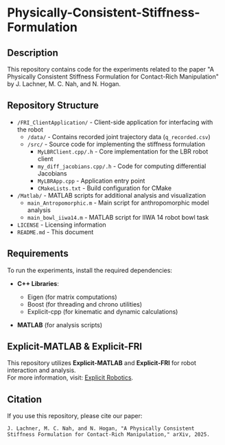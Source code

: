 # Physically-Consistent-Stiffness-Formulation 

## Description  
This repository contains code for the experiments related to the paper "A Physically Consistent Stiffness Formulation for Contact-Rich Manipulation" by J. Lachner, M. C. Nah, and N. Hogan. 

## Repository Structure  
- `/FRI_ClientApplication/` - Client-side application for interfacing with the robot  
  - `/data/` - Contains recorded joint trajectory data (`q_recorded.csv`)  
  - `/src/` - Source code for implementing the stiffness formulation  
    - `MyLBRClient.cpp/.h` - Core implementation for the LBR robot client  
    - `my_diff_jacobians.cpp/.h` - Code for computing differential Jacobians  
    - `MyLBRApp.cpp` - Application entry point  
    - `CMakeLists.txt` - Build configuration for CMake  
- `/Matlab/` - MATLAB scripts for additional analysis and visualization  
  - `main_Antropomorphic.m` - Main script for anthropomorphic model analysis  
  - `main_bowl_iiwa14.m` - MATLAB script for IIWA 14 robot bowl task  
- `LICENSE` - Licensing information  
- `README.md` - This document  

## Requirements  
To run the experiments, install the required dependencies:

- **C++ Libraries**:
  - Eigen (for matrix computations)
  - Boost (for threading and chrono utilities)
  - Explicit-cpp (for kinematic and dynamic calculations)

- **MATLAB** (for analysis scripts)

## Explicit-MATLAB & Explicit-FRI  
This repository utilizes **Explicit-MATLAB** and **Explicit-FRI** for robot interaction and analysis.  
For more information, visit: [Explicit Robotics](https://explicit-robotics.github.io/).

## Citation  

If you use this repository, please cite our paper:

    J. Lachner, M. C. Nah, and N. Hogan, "A Physically Consistent Stiffness Formulation for Contact-Rich Manipulation," arXiv, 2025.